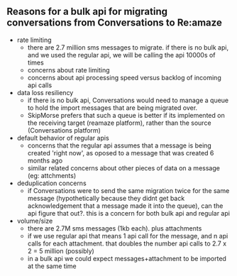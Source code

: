 
## Reasons for a bulk api for migrating conversations from Conversations to Re:amaze

- rate limiting
    - there are 2.7 million sms messages to migrate. if there is no bulk api, and we used the regular api, we will be calling the api 10000s of times
    - concerns about rate limiting
    - concerns about api processing speed versus backlog of incoming api calls
- data loss resiliency
    - if there is no bulk api, Conversations would need to manage a queue to hold the import messages that are being migrated over. 
    - SkipMorse prefers that such a queue is better if its implemented on the receiving target (reamaze platform), rather than the source (Conversations platform)
- default behavior of regular apis
    - concerns that the regular api assumes that a message is being created 'right now', as oposed to a message that was created 6 months ago
    - similar related concerns about other pieces of data on a message (eg: attchments)
- deduplication concerns
    - if Conversations were to send the same migration twice for the same message (hypothetically because they didnt get back acknowledgement that a message made it into the queue), can the api figure that out?. this is a concern for both bulk api and regular api
- volume/size
    - there are 2.7M sms messages (1kb each). plus attachments
    - if we use regular api that means 1 api call for the message, and n api calls for each attachment. that doubles the number api calls to 2.7 x 2 = 5 million (possibly)
    - in a bulk api we could expect messages+attachment to be imported at the same time

